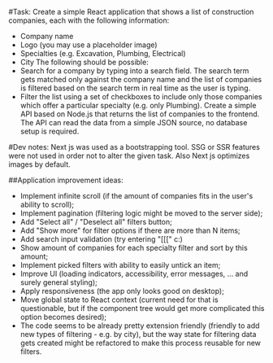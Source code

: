#Task:
Create a simple React application that shows a list of construction companies, each with the
following information:

- Company name
- Logo (you may use a placeholder image)
- Specialties (e.g. Excavation, Plumbing, Electrical)
- City
  The following should be possible:
- Search for a company by typing into a search field. The search term gets matched only
  against the company name and the list of companies is filtered based on the search term
  in real time as the user is typing.
- Filter the list using a set of checkboxes to include only those companies which offer a
  particular specialty (e.g. only Plumbing).
  Create a simple API based on Node.js that returns the list of companies to the frontend. The
  API can read the data from a simple JSON source, no database setup is required.

#Dev notes:
Next js was used as a bootstrapping tool.
SSG or SSR features were not used in order not to alter the given task.
Also Next js optimizes images by default.

##Application improvement ideas:

- Implement infinite scroll (if the amount of companies fits in the user's ability to scroll);
- Implement pagination (filtering logic might be moved to the server side);
- Add "Select all" / "Deselect all" filters button;
- Add "Show more" for filter options if there are more than N items;
- Add search input validation (try entering "[[[" c:)
- Show amount of companies for each specialty filter and sort by this amount;
- Implement picked filters with ability to easily untick an item;
- Improve UI (loading indicators, accessibility, error messages, ... and surely general styling);
- Apply responsiveness (the app only looks good on desktop);
- Move global state to React context (current need for that is questionable, but if the component tree would get more complicated this option becomes desired);
- The code seems to be already pretty extension friendly (friendly to add new types of filtering - e.g. by city), but the way state for filtering data gets created might be refactored to make this process reusable for new filters.
